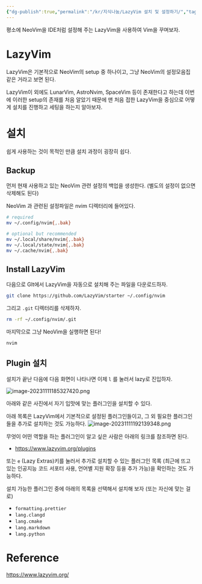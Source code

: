 ```yaml
---
{"dg-publish":true,"permalink":"/kr/지식나눔/LazyVim 설치 및 설정하기/","tags":["Tips/LazyVim"],"created":"2023-11-11","updated":"2023-11-11"}
---
```





평소에 NeoVim을 IDE처럼 설정해 주는 LazyVim을 사용하여 Vim을 꾸며보자.

# LazyVim
LazyVim은 기본적으로 NeoVim의 setup 중 하나이고, 그냥 NeoVim의 설정모음집 같은 거라고 보면 된다.

LazyVim이 외에도 LunarVim, AstroNvim, SpaceVim 등이 존재한다고 하는데 이번에 이러한 setup의 존재를 처음 알았기 때문에 맨 처음 접한 LazyVim을 중심으로 어떻게 설치를 진행하고 세팅을 하는지 알아보자.

# 설치
쉽게 사용하는 것이 목적인 만큼 설치 과정이 굉장히 쉽다.
## Backup
먼저 현재 사용하고 있는 NeoVim 관련 설정의 백업을 생성한다. (별도의 설정이 없으면 삭제해도 된다)

NeoVim 과 관련된 설정파일은 nvim 디렉터리에 들어있다.
```bash
# required
mv ~/.config/nvim{,.bak}

# optional but recommended
mv ~/.local/share/nvim{,.bak}
mv ~/.local/state/nvim{,.bak}
mv ~/.cache/nvim{,.bak}
```

## Install LazyVim
다음으로 GIt에서 LazyVim을 자동으로 설치해 주는 파일을 다운로드하자.

```bash
git clone https://github.com/LazyVim/starter ~/.config/nvim
```
그리고 `.git` 디렉터리를 삭제하자.

```bash
rm -rf ~/.config/nvim/.git
```
마지막으로 그냥 NeoVim을 실행하면 된다!

```bash
nvim
```

## Plugin 설치
설치가 끝난 다음에 다음 화면이 나타나면 이제 `l` 를 눌러서 lazy로 진입하자.

![image-20231111185327420.png](/img/user/kr/%EC%A7%80%EC%8B%9D%EB%82%98%EB%88%94/assets/LazyVim%20%EC%84%A4%EC%B9%98%20%EB%B0%8F%20%EC%84%A4%EC%A0%95%ED%95%98%EA%B8%B0/image-20231111185327420.png)

아래와 같은 사진에서 자기 입맛에 맞는 플러그인을 설치할 수 있다.

아래 목록은 LazyVim에서 기본적으로 설정된 플러그인들이고, 그 외 필요한 플러그인들을 추가로 설치하는 것도 가능하다.
![image-20231111192139348.png](/img/user/kr/%EC%A7%80%EC%8B%9D%EB%82%98%EB%88%94/assets/LazyVim%20%EC%84%A4%EC%B9%98%20%EB%B0%8F%20%EC%84%A4%EC%A0%95%ED%95%98%EA%B8%B0/image-20231111192139348.png)

무엇이 어떤 역할을 하는 플러그인이 알고 싶은 사람은 아래의 링크를 참조하면 된다.

- https://www.lazyvim.org/plugins

또는 `e` (Lazy Extras)키를 눌러서 추가로 설치할 수 있는 플러그인 목록 (최근에 뜨고 있는 인공지능 코드 서포터 사용, 언어별 지원 확장 등을 추가 가능)을 확인하는 것도 가능하다.

설치 가능한 플러그인 중에 아래의 목록을 선택해서 설치해 보자 (또는 자신에 맞는 걸로)

- `formatting.prettier`
- `lang.clangd`
- `lang.cmake`
- `lang.markdown`
- `lang.python`
# Reference
https://www.lazyvim.org/
